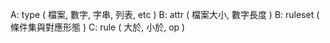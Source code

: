 A: type ( 檔案, 數字, 字串, 列表, etc )
B: attr ( 檔案大小, 數字長度 )
B: ruleset ( 條件集與對應形態 )
C: rule ( 大於, 小於, op )

